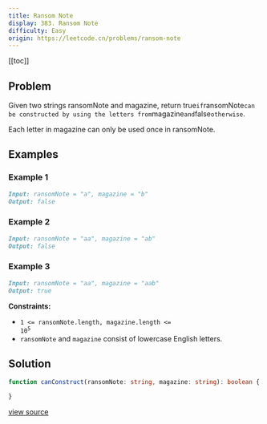 ```yaml
---
title: Ransom Note
display: 383. Ransom Note
difficulty: Easy
origin: https://leetcode.cn/problems/ransom-note
---
```


[[toc]]

## Problem

Given two strings ransomNote and magazine, return true`if`ransomNote`can be constructed by using the letters from`magazine`and`false`otherwise`.

Each letter in magazine can only be used once in ransomNote.

## Examples

### Example 1

```md
Input: ransomNote = "a", magazine = "b"
Output: false
```

### Example 2

```md
Input: ransomNote = "aa", magazine = "ab"
Output: false
```

### Example 3

```md
Input: ransomNote = "aa", magazine = "aab"
Output: true
```

**Constraints:**

- <code>1 <= ransomNote.length, magazine.length <= 10<sup>5</sup></code>
- `ransomNote` and `magazine` consist of lowercase English letters.

## Solution

```ts
function canConstruct(ransomNote: string, magazine: string): boolean {

}
```

[view source](https://leetcode.cn/problems/ransom-note)
